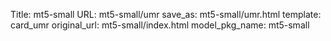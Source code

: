 Title: mt5-small
URL: mt5-small/umr
save_as: mt5-small/umr.html
template: card_umr
original_url: mt5-small/index.html
model_pkg_name: mt5-small

